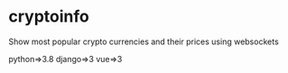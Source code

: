 # cryptoinfo
Show most popular crypto currencies and their prices using websockets

python=>3.8  django=>3 vue=>3
